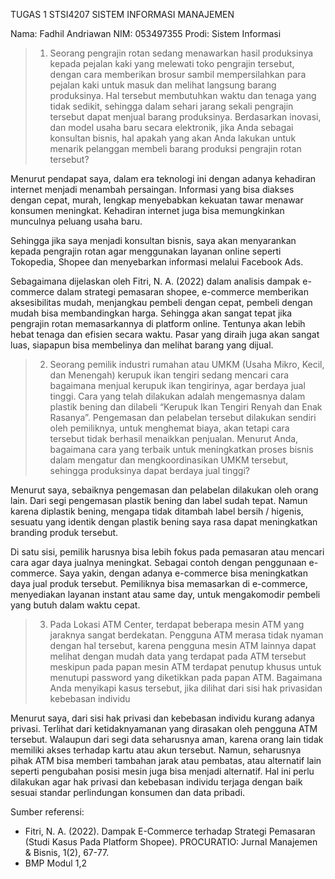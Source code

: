 TUGAS 1 STSI4207 SISTEM INFORMASI MANAJEMEN

Nama: Fadhil Andriawan
NIM: 053497355
Prodi: Sistem Informasi

> 1.  Seorang pengrajin rotan sedang menawarkan hasil produksinya kepada pejalan kaki yang melewati toko pengrajin tersebut, dengan cara memberikan brosur sambil mempersilahkan para pejalan kaki untuk masuk dan melihat langsung barang produksinya. Hal tersebut membutuhkan waktu dan tenaga yang tidak sedikit, sehingga dalam sehari jarang sekali pengrajin tersebut dapat menjual barang produksinya. Berdasarkan inovasi, dan model usaha baru secara elektronik, jika Anda sebagai konsultan bisnis, hal apakah yang akan Anda lakukan untuk menarik pelanggan membeli barang produksi pengrajin rotan tersebut?

Menurut pendapat saya, dalam era teknologi ini dengan adanya kehadiran internet menjadi menambah persaingan. Informasi yang bisa diakses dengan cepat, murah, lengkap menyebabkan kekuatan tawar menawar konsumen meningkat. Kehadiran internet juga bisa memungkinkan munculnya peluang usaha baru.

Sehingga jika saya menjadi konsultan bisnis, saya akan menyarankan kepada pengrajin rotan agar menggunakan layanan online seperti Tokopedia, Shopee dan menyebarkan informasi melalui Facebook Ads.

Sebagaimana dijelaskan oleh Fitri, N. A. (2022) dalam analisis dampak e-commerce dalam strategi pemasaran shopee, e-commerce memberikan aksesibilitas mudah, menjangkau pembeli dengan cepat, pembeli dengan mudah bisa membandingkan harga. Sehingga akan sangat tepat jika pengrajin rotan memasarkannya di platform online. Tentunya akan lebih hebat tenaga dan efisien secara waktu. Pasar yang diraih juga akan sangat luas, siapapun bisa membelinya dan melihat barang yang dijual.

> 2.  Seorang pemilik industri rumahan atau UMKM (Usaha Mikro, Kecil, dan Menengah) kerupuk ikan tengiri sedang mencari cara bagaimana menjual kerupuk ikan tengirinya, agar berdaya jual tinggi. Cara yang telah dilakukan adalah mengemasnya dalam plastik bening dan dilabeli “Kerupuk Ikan Tengiri Renyah dan Enak Rasanya”. Pengemasan dan pelabelan tersebut dilakukan sendiri oleh pemiliknya, untuk menghemat biaya, akan tetapi cara tersebut tidak berhasil menaikkan penjualan. Menurut Anda, bagaimana cara yang terbaik untuk meningkatkan proses bisnis dalam mengatur dan mengkoordinasikan UMKM tersebut, sehingga produksinya dapat berdaya jual tinggi?

Menurut saya, sebaiknya pengemasan dan pelabelan dilakukan oleh orang lain. Dari segi pengemasan plastik bening dan label sudah tepat. Namun karena diplastik bening, mengapa tidak ditambah label bersih / higenis, sesuatu yang identik dengan plastik bening saya rasa dapat meningkatkan branding produk tersebut.

Di satu sisi, pemilik harusnya bisa lebih fokus pada pemasaran atau mencari cara agar daya jualnya meningkat. Sebagai contoh dengan penggunaan e-commerce. Saya yakin, dengan adanya e-commerce bisa meningkatkan daya jual produk tersebut. Pemiliknya bisa memasarkan di e-commerce, menyediakan layanan instant atau same day, untuk mengakomodir pembeli yang butuh dalam waktu cepat.

> 3.  Pada Lokasi ATM Center, terdapat beberapa mesin ATM yang jaraknya sangat berdekatan. Pengguna ATM merasa tidak nyaman dengan hal tersebut, karena pengguna mesin ATM lainnya dapat melihat dengan mudah data yang terdapat pada ATM tersebut meskipun pada papan mesin ATM terdapat penutup khusus untuk menutupi password yang diketikkan pada papan ATM. Bagaimana Anda menyikapi kasus tersebut, jika dilihat dari sisi hak privasidan kebebasan individu

Menurut saya, dari sisi hak privasi dan kebebasan individu kurang adanya privasi. Terlihat dari ketidaknyamanan yang dirasakan oleh pengguna ATM tersebut. Walaupun dari segi data seharusnya aman, karena orang lain tidak memiliki akses terhadap kartu atau akun tersebut. Namun, seharusnya pihak ATM bisa memberi tambahan jarak atau pembatas, atau alternatif lain seperti pengubahan posisi mesin juga bisa menjadi alternatif. Hal ini perlu dilakukan agar hak privasi dan kebebasan individu terjaga dengan baik sesuai standar perlindungan konsumen dan data pribadi.

Sumber referensi:
- Fitri, N. A. (2022). Dampak E-Commerce terhadap Strategi Pemasaran (Studi Kasus Pada Platform Shopee). PROCURATIO: Jurnal Manajemen & Bisnis, 1(2), 67-77.
- BMP Modul 1,2
